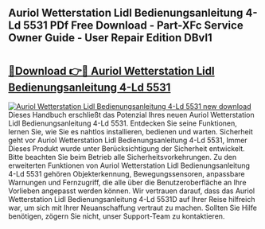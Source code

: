 ## Auriol Wetterstation Lidl Bedienungsanleitung 4-Ld 5531 PDf Free Download - Part-XFc Service Owner Guide - User Repair Edition DBvI1

# <h2><a href="http://df2ff0t.blite.top/?on=Auriol+Wetterstation+Lidl+Bedienungsanleitung+4-Ld+5531">🔗Download 👉🔴 Auriol Wetterstation Lidl Bedienungsanleitung 4-Ld 5531</a></h2>

[![Auriol Wetterstation Lidl Bedienungsanleitung 4-Ld 5531 new download](https://i.imgur.com/lujVjoI.png)](http://df2ff0t.blite.top/?on=Auriol+Wetterstation+Lidl+Bedienungsanleitung+4-Ld+5531)
Dieses Handbuch erschließt das Potenzial Ihres neuen Auriol Wetterstation Lidl Bedienungsanleitung 4-Ld 5531. Entdecken Sie seine Funktionen, lernen Sie, wie Sie es nahtlos installieren, bedienen und warten. Sicherheit geht vor Auriol Wetterstation Lidl Bedienungsanleitung 4-Ld 5531, Immer Dieses Produkt wurde unter Berücksichtigung der Sicherheit entwickelt. Bitte beachten Sie beim Betrieb alle Sicherheitsvorkehrungen. Zu den erweiterten Funktionen von Auriol Wetterstation Lidl Bedienungsanleitung 4-Ld 5531 gehören Objekterkennung, Bewegungssensoren, anpassbare Warnungen und Fernzugriff, die alle über die Benutzeroberfläche an Ihre Vorlieben angepasst werden können. Wir vertrauen darauf, dass das Auriol Wetterstation Lidl Bedienungsanleitung 4-Ld 5531D auf Ihrer Reise hilfreich war, um sich mit Ihrer Neuanschaffung vertraut zu machen. Sollten Sie Hilfe benötigen, zögern Sie nicht, unser Support-Team zu kontaktieren.
